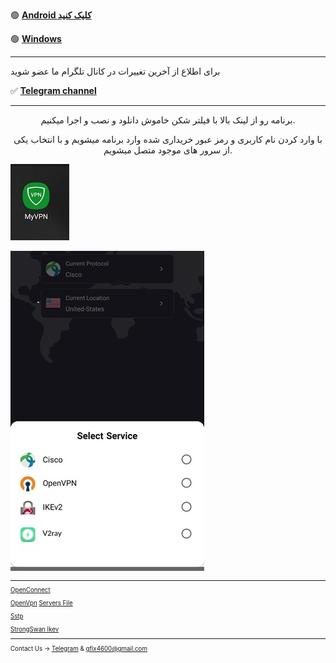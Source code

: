 

🟢 [**Android کلیک کنید**](https://drive.google.com/uc?export=download&id=11cJix1IfN6_XsI1-kiovHOK2Isi7IH7B) 




🟢 [**Windows**](http://uplnk.com/f/f99ba404/my_vpn.windows.zip)

_____________________________________________________


برای اطلاع از آخرین تغییرات در کانال تلگرام ما عضو شوید

✅ [**Telegram channel**](https://t.me/+TOnGIN-7yqE8tPxm)

---

<center> 
        <p>
 برنامه رو از لینک بالا با فیلتر شکن خاموش دانلود و نصب و اجرا میکنیم.

با وارد کردن نام کاربری و رمز عبور خریداری شده وارد برنامه میشویم و با انتخاب یکی از سرور های موجود متصل میشویم.
        </p>
</center>


![alt text](myvpn/my1.jpg "Title")<small>

![alt text](myvpn/my4.jpg "Title")<small>

---

[OpenConnect](https://s9.uupload.ir/files/hassantechno/Android/OpenConnect/OpenConnect(armeabi-v7a).apk)

[OpenVpn](https://s9.uupload.ir/files/hassantechno/Android/OpenVpn/OpenVpn(armeabi-v7a).apk) [Servers File](https://my.uupload.ir/f/hassantechno/s)

[Sstp](https://s15.uupload.ir/files/hassantechno/Android/SSTP%20Max.apk)

[StrongSwan Ikev](https://s31.uupload.ir/files/hassantechno/org.strongswan.android.apk)




________________________________________

Contact Us → [Telegram](http://t.me/fastfixgsm) & [gfix4600@gmail.com](mailto:gfix4600@gmail.com)   
